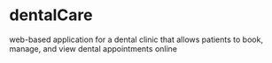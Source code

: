 # dentalCare
web-based application for a dental clinic that allows patients to book, manage, and view dental appointments online
